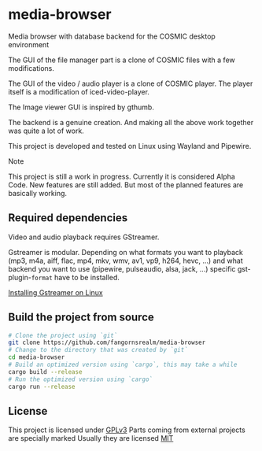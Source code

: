 # media-browser

Media browser with database backend for the COSMIC desktop environment

The GUI of the file manager part is a clone of COSMIC files with a few modifications.

The GUI of the video / audio player is a clone of COSMIC player. The player itself is a modification of iced-video-player.

The Image viewer GUI is inspired by gthumb.

The backend is a genuine creation. And making all the above work together was quite a lot of work.

This project is developed and tested on Linux using Wayland and Pipewire.

> [!NOTE]
> This project is still a work in progress.
> Currently it is considered Alpha Code.
> New features are still added.
> But most of the planned features are basically working.

## Required dependencies

Video and audio playback requires GStreamer.

Gstreamer is modular. Depending on what formats you want to playback (mp3, m4a, aiff, flac, mp4, mkv, wmv, av1, vp9, h264, hevc, ...) and what backend you want to use (pipewire, pulseaudio, alsa, jack, ...) specific gst-plugin-`format` have to be installed.

[Installing Gstreamer on Linux](https://gstreamer.freedesktop.org/documentation/installing/on-linux.html?gi-language=c)

## Build the project from source

```sh
# Clone the project using `git`
git clone https://github.com/fangornsrealm/media-browser
# Change to the directory that was created by `git`
cd media-browser
# Build an optimized version using `cargo`, this may take a while
cargo build --release
# Run the optimized version using `cargo`
cargo run --release
```

## License

This project is licensed under [GPLv3](LICENSE)
Parts coming from external projects are specially marked
Usually they are licensed [MIT](http://opensource.org/licenses/MIT)
